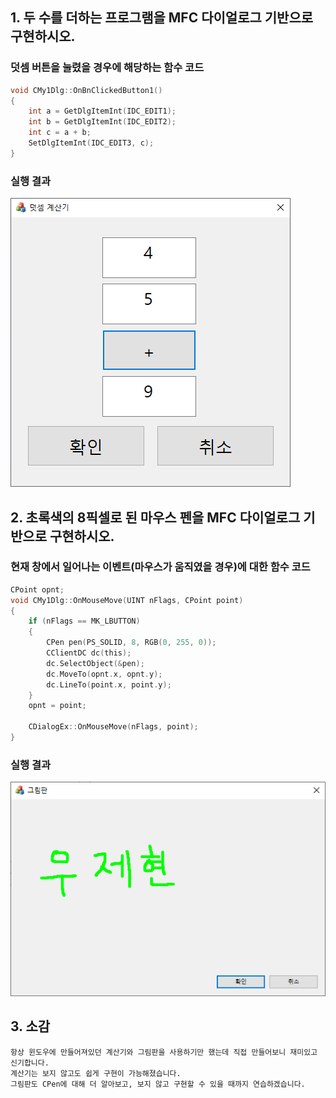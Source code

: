 ## 1. 두 수를 더하는 프로그램을 MFC 다이얼로그 기반으로 구현하시오.

### 덧셈 버튼을 눌렸을 경우에 해당하는 함수 코드

```c
void CMy1Dlg::OnBnClickedButton1()
{
	int a = GetDlgItemInt(IDC_EDIT1);
	int b = GetDlgItemInt(IDC_EDIT2);
	int c = a + b;
	SetDlgItemInt(IDC_EDIT3, c);
}
```

### 실행 결과
![1](/img/1.png)

## 2. 초록색의 8픽셀로 된 마우스 펜을 MFC 다이얼로그 기반으로 구현하시오.

### 현재 창에서 일어나는 이벤트(마우스가 움직였을 경우)에 대한 함수 코드
```c
CPoint opnt;
void CMy1Dlg::OnMouseMove(UINT nFlags, CPoint point)
{
	if (nFlags == MK_LBUTTON)
	{
		CPen pen(PS_SOLID, 8, RGB(0, 255, 0));
		CClientDC dc(this);
		dc.SelectObject(&pen);
		dc.MoveTo(opnt.x, opnt.y);
		dc.LineTo(point.x, point.y);
	}
	opnt = point;

	CDialogEx::OnMouseMove(nFlags, point);
}
```

### 실행 결과
![2](/img/2.png)

## 3. 소감
```
항상 윈도우에 만들어져있던 계산기와 그림판을 사용하기만 했는데 직접 만들어보니 재미있고 신기합니다.
계산기는 보지 않고도 쉽게 구현이 가능해졌습니다.
그림판도 CPen에 대해 더 알아보고, 보지 않고 구현할 수 있을 때까지 연습하겠습니다.
```
